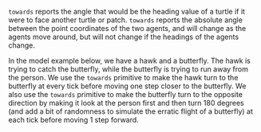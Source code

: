 `towards` reports the angle that would be the heading value of a turtle if it were to face another turtle or patch. `towards` reports the absolute angle between the point coordinates of the two agents, and will change as the agents move around, but will not change if the headings of the agents change. 



In the model example below, we have a hawk and a butterfly. The hawk is trying to catch the butterfly, while the butterfly is trying to run away from the person. We use the `towards` primitive to make the hawk turn to the butterfly at every tick before moving one step closer to the butterfly. We also use the `towards` primitive to make the butterfly turn to the opposite direction by making it look at the person first and then turn 180 degrees (and add a bit of randomness to simulate the erratic flight of a butterfly) at each tick before moving 1 step forward.

